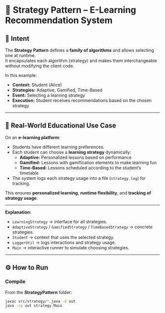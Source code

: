 # 📘 Strategy Pattern – E-Learning Recommendation System

## 🎯 Intent  
The **Strategy Pattern** defines a **family of algorithms** and allows selecting one at runtime.  
It encapsulates each algorithm (strategy) and makes them interchangeable without modifying the client code.  

In this example:  
- **Context:** Student (Alice)  
- **Strategies:** Adaptive, Gamified, Time-Based  
- **Event:** Selecting a learning strategy  
- **Execution:** Student receives recommendations based on the chosen strategy  

---

## 🏫 Real-World Educational Use Case  
On an **e-learning platform**:  
- Students have different learning preferences.  
- Each student can choose a **learning strategy** dynamically:
  - **Adaptive:** Personalized lessons based on performance  
  - **Gamified:** Lessons with gamification elements to make learning fun  
  - **Time-Based:** Lessons scheduled according to the student’s timetable  
- The system logs each strategy usage into a file (`strategy.log`) for tracking.  

This ensures **personalized learning**, **runtime flexibility**, and **tracking of strategy usage**.  

---

**Explanation:**  
- `LearningStrategy` → interface for all strategies.  
- `AdaptiveStrategy` / `GamifiedStrategy` / `TimeBasedStrategy` → concrete strategies.  
- `Student` → context that uses the selected strategy.  
- `LoggerUtil` → logs interactions and strategy usage.  
- `Main` → interactive runner to simulate choosing strategies.  

---

## ⚙️ How to Run  

### Compile  
From the **StrategyPattern** folder:  
```bash
javac src/strategy/*.java -d out
java -cp out strategy.Main

